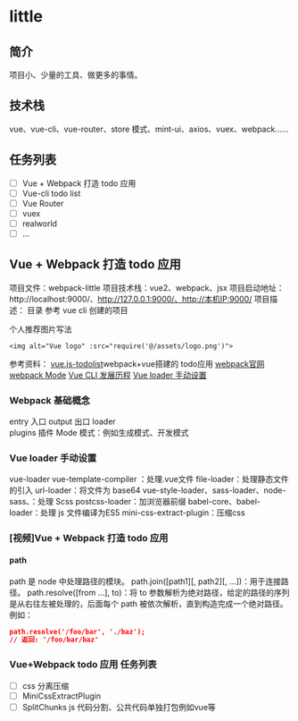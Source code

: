 # little

## 简介

项目小、少量的工具、做更多的事情。

## 技术栈

vue、vue-cli、vue-router、store 模式、mint-ui、axios、vuex、webpack……

## 任务列表

- [ ] Vue + Webpack 打造 todo 应用
- [ ] Vue-cli todo list
- [ ] Vue Router
- [ ] vuex
- [ ] realworld
- [ ] ...

## Vue + Webpack 打造 todo 应用

项目文件：webpack-little
项目技术栈：vue2、webpack、jsx
项目启动地址：http://localhost:9000/、http://127.0.0.1:9000/、http://本机IP:9000/
项目描述：
目录 参考 vue cli 创建的项目

个人推荐图片写法

```vue
<img alt="Vue logo" :src="require('@/assets/logo.png')">
```

参考资料：
[vue.js-todolist](https://github.com/carrieguo/vue.js-todolist)webpack+vue搭建的 todo应用
[webpack官网](https://webpack.js.org/)
[webpack Mode](https://webpack.js.org/configuration/mode/)
[Vue CLI 发展历程](https://cli.vuejs.org/guide/)
[Vue loader 手动设置](https://vue-loader.vuejs.org/zh/guide/#vue-cli)

### Webpack 基础概念

entry   入口
output  出口
loader  
plugins 插件
Mode    模式：例如生成模式、开发模式

### Vue loader 手动设置

vue-loader vue-template-compiler ：处理.vue文件
file-loader：处理静态文件的引入
url-loader：将文件为 base64
vue-style-loader、sass-loader、node-sass、：处理 Scss
postcss-loader：加浏览器前缀
babel-core、babel-loader：处理 js 文件编译为ES5
mini-css-extract-plugin：压缩css

### [视频]Vue + Webpack 打造 todo 应用

#### path

path 是 node 中处理路径的模块。
path.join([path1][, path2][, ...])：用于连接路径。
path.resolve([from ...], to)：将 to 参数解析为绝对路径，给定的路径的序列是从右往左被处理的，后面每个 path 被依次解析，直到构造完成一个绝对路径。
例如：

```json
path.resolve('/foo/bar', './baz');
// 返回: '/foo/bar/baz'
```

### Vue+Webpack todo 应用 任务列表

- [ ] css 分离压缩
- [ ] MiniCssExtractPlugin
- [ ] SplitChunks js 代码分割、公共代码单独打包例如vue等
